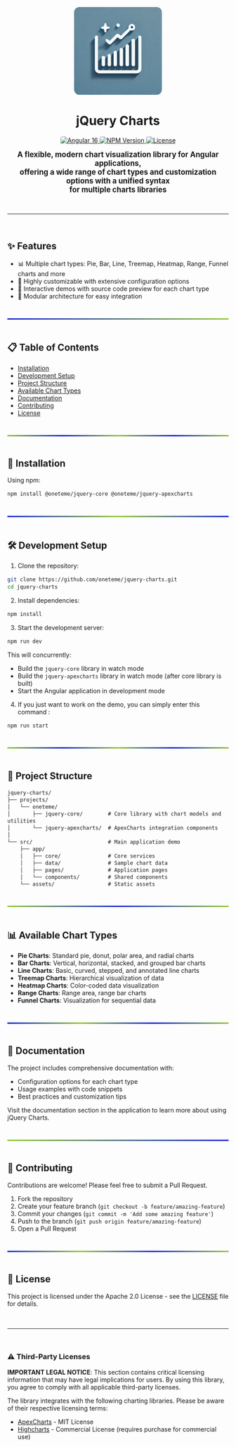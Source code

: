 <p align="center">
  <img src="src/assets/logo/app-logo.webp" alt="jQuery Charts Logo" width="200" style="border-radius: 12px;"/>
  <h1 align="center">jQuery Charts</h1>
</p>
<p align="center">
  <a href="https://angular.io/">
    <img src="https://img.shields.io/badge/Angular-16.1-dd0031.svg?logo=angular&logoColor=white" alt="Angular 16" style="border-radius: 4px;">
  </a>
  <a href="https://www.npmjs.com/package/@oneteme/jquery-apexcharts">
    <img src="https://img.shields.io/badge/npm-v1.0.0-cb3837.svg?logo=npm&logoColor=white" alt="NPM Version" style="border-radius: 4px;">
  </a>
  <a href="https://github.com/oneteme/jquery-charts/blob/main/LICENSE">
    <img src="https://img.shields.io/badge/license-MIT-28a745.svg" alt="License" style="border-radius: 4px;">
  </a>
</p>
<p align="center">
  <strong style="font-size: 1.2em;">A flexible, modern chart visualization library for Angular applications,<br>
  offering a wide range of chart types and customization options with a unified syntax<br>
  for multiple charts libraries</strong>
</p>
<br/>

---
<br/>

## ✨ Features

- 📊 Multiple chart types: Pie, Bar, Line, Treemap, Heatmap, Range, Funnel charts and more
- 🎨 Highly customizable with extensive configuration options
- 🔄 Interactive demos with source code preview for each chart type
- 🧩 Modular architecture for easy integration

<br/>
<div align="center">
  <svg height="3" width="100%" version="1.1" xmlns="http://www.w3.org/2000/svg">
    <linearGradient id="gradient-blue-to-green" x1="0%" y1="0%" x2="100%" y2="0%">
      <stop offset="0%" style="stop-color:#1422D5;stop-opacity:1" />
      <stop offset="100%" style="stop-color:#91C732;stop-opacity:1" />
    </linearGradient>
    <rect width="100%" height="3" style="fill:url(#gradient-blue-to-green);" />
  </svg>
</div>
<br/>

## 📋 Table of Contents

- [Installation](#-installation)
- [Development Setup](#-development-setup)
- [Project Structure](#-project-structure)
- [Available Chart Types](#-available-chart-types)
- [Documentation](#-documentation)
- [Contributing](#-contributing)
- [License](#-license)

<br/>
<div align="center">
  <svg height="3" width="100%" version="1.1" xmlns="http://www.w3.org/2000/svg">
    <linearGradient id="gradient-repeat-inverse" x1="0%" y1="0%" x2="100%" y2="0%">
      <stop offset="0%" style="stop-color:#91C732;stop-opacity:1" />
      <stop offset="25%" style="stop-color:#1422D5;stop-opacity:1" />
      <stop offset="50%" style="stop-color:#91C732;stop-opacity:1" />
      <stop offset="75%" style="stop-color:#1422D5;stop-opacity:1" />
      <stop offset="100%" style="stop-color:#91C732;stop-opacity:1" />
    </linearGradient>
    <rect width="100%" height="3" style="fill:url(#gradient-repeat-inverse);" />
  </svg>
</div>
<br/>

## 🚀 Installation

Using npm:
```bash
npm install @oneteme/jquery-core @oneteme/jquery-apexcharts
```

<br/>
<div align="center">
  <svg height="3" width="100%" version="1.1" xmlns="http://www.w3.org/2000/svg">
    <linearGradient id="gradient" x1="0%" y1="0%" x2="100%" y2="0%">
      <stop offset="0%" style="stop-color:#1422D5;stop-opacity:1" />
      <stop offset="50%" style="stop-color:#91C732;stop-opacity:1" />
      <stop offset="100%" style="stop-color:#1422D5;stop-opacity:1" />
    </linearGradient>
    <rect width="100%" height="3" style="fill:url(#gradient);" />
  </svg>
</div>
<br/>

## 🛠️ Development Setup

1. Clone the repository:
```bash
git clone https://github.com/oneteme/jquery-charts.git
cd jquery-charts
```

2. Install dependencies:
```bash
npm install
```

3. Start the development server:
```bash
npm run dev
```

This will concurrently:
- Build the `jquery-core` library in watch mode
- Build the `jquery-apexcharts` library in watch mode (after core library is built)
- Start the Angular application in development mode


4. If you just want to work on the demo, you can simply enter this command :
```bash
npm run start
```

<br/>
<div align="center">
  <svg height="3" width="100%" version="1.1" xmlns="http://www.w3.org/2000/svg">
    <linearGradient id="gradient-repeat-inverse" x1="0%" y1="0%" x2="100%" y2="0%">
      <stop offset="0%" style="stop-color:#91C732;stop-opacity:1" />
      <stop offset="25%" style="stop-color:#1422D5;stop-opacity:1" />
      <stop offset="50%" style="stop-color:#91C732;stop-opacity:1" />
      <stop offset="75%" style="stop-color:#1422D5;stop-opacity:1" />
      <stop offset="100%" style="stop-color:#91C732;stop-opacity:1" />
    </linearGradient>
    <rect width="100%" height="3" style="fill:url(#gradient-repeat-inverse);" />
  </svg>
</div>
<br/>

## 📁 Project Structure

```
jquery-charts/
├── projects/
│   └── oneteme/
│       ├── jquery-core/        # Core library with chart models and utilities
│       └── jquery-apexcharts/  # ApexCharts integration components
│
└── src/                        # Main application demo
    ├── app/
    │   ├── core/               # Core services
    │   ├── data/               # Sample chart data
    │   ├── pages/              # Application pages
    │   └── components/         # Shared components
    └── assets/                 # Static assets
```

<br/>
<div align="center">
  <svg height="3" width="100%" version="1.1" xmlns="http://www.w3.org/2000/svg">
    <linearGradient id="gradient-inverse" x1="0%" y1="0%" x2="100%" y2="0%">
      <stop offset="0%" style="stop-color:#91C732;stop-opacity:1" />
      <stop offset="50%" style="stop-color:#1422D5;stop-opacity:1" />
      <stop offset="100%" style="stop-color:#91C732;stop-opacity:1" />
    </linearGradient>
    <rect width="100%" height="3" style="fill:url(#gradient-inverse);" />
  </svg>
</div>
<br/>

## 📊 Available Chart Types

- **Pie Charts**: Standard pie, donut, polar area, and radial charts
- **Bar Charts**: Vertical, horizontal, stacked, and grouped bar charts
- **Line Charts**: Basic, curved, stepped, and annotated line charts
- **Treemap Charts**: Hierarchical visualization of data
- **Heatmap Charts**: Color-coded data visualization
- **Range Charts**: Range area, range bar charts
- **Funnel Charts**: Visualization for sequential data

<br/>
<div align="center">
  <svg height="3" width="100%" version="1.1" xmlns="http://www.w3.org/2000/svg">
    <linearGradient id="gradient-repeat" x1="0%" y1="0%" x2="100%" y2="0%">
      <stop offset="0%" style="stop-color:#1422D5;stop-opacity:1" />
      <stop offset="33%" style="stop-color:#91C732;stop-opacity:1" />
      <stop offset="66%" style="stop-color:#1422D5;stop-opacity:1" />
      <stop offset="100%" style="stop-color:#91C732;stop-opacity:1" />
    </linearGradient>
    <rect width="100%" height="3" style="fill:url(#gradient-repeat);" />
  </svg>
</div>
<br/>

## 📖 Documentation

The project includes comprehensive documentation with:
- Configuration options for each chart type
- Usage examples with code snippets
- Best practices and customization tips

Visit the documentation section in the application to learn more about using jQuery Charts.

<br/>
<div align="center">
  <svg height="3" width="100%" version="1.1" xmlns="http://www.w3.org/2000/svg">
    <linearGradient id="gradient-green-to-blue" x1="0%" y1="0%" x2="100%" y2="0%">
      <stop offset="0%" style="stop-color:#91C732;stop-opacity:1" />
      <stop offset="100%" style="stop-color:#1422D5;stop-opacity:1" />
    </linearGradient>
    <rect width="100%" height="3" style="fill:url(#gradient-green-to-blue);" />
  </svg>
</div>
<br/>

## 👥 Contributing

Contributions are welcome! Please feel free to submit a Pull Request.

1. Fork the repository
2. Create your feature branch (`git checkout -b feature/amazing-feature`)
3. Commit your changes (`git commit -m 'Add some amazing feature'`)
4. Push to the branch (`git push origin feature/amazing-feature`)
5. Open a Pull Request

<br/>
<div align="center">
  <svg height="3" width="100%" version="1.1" xmlns="http://www.w3.org/2000/svg">
    <linearGradient id="gradient-thirds-blue" x1="0%" y1="0%" x2="100%" y2="0%">
      <stop offset="0%" style="stop-color:#1422D5;stop-opacity:1" />
      <stop offset="33%" style="stop-color:#91C732;stop-opacity:1" />
      <stop offset="66%" style="stop-color:#1422D5;stop-opacity:1" />
      <stop offset="100%" style="stop-color:#91C732;stop-opacity:1" />
    </linearGradient>
    <rect width="100%" height="3" style="fill:url(#gradient-thirds-blue);" />
  </svg>
</div>
<br/>

## 📄 License

This project is licensed under the Apache 2.0 License - see the [LICENSE](LICENSE) file for details.
<br/><br/><br/>

---
<br/>

### ⚠️ Third-Party Licenses

**IMPORTANT LEGAL NOTICE**: This section contains critical licensing information that may have legal implications for users. By using this library, you agree to comply with all applicable third-party licenses.

The library integrates with the following charting libraries. Please be aware of their respective licensing terms:

- [ApexCharts](https://github.com/apexcharts/apexcharts.js/blob/master/LICENSE) - MIT License
- [Highcharts](https://www.highcharts.com/license) - Commercial License (requires purchase for commercial use)
